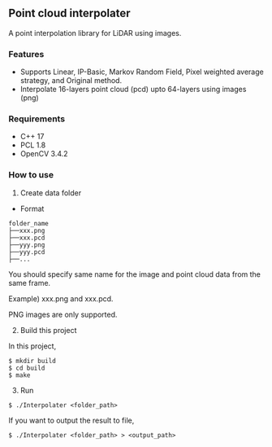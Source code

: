 ## Point cloud interpolater

A point interpolation library for LiDAR using images.

### Features

- Supports Linear, IP-Basic, Markov Random Field, Pixel weighted average strategy, and Original method.
- Interpolate 16-layers point cloud (pcd) upto 64-layers using images (png)

### Requirements

- C++ 17
- PCL 1.8
- OpenCV 3.4.2

### How to use

1. Create data folder

- Format

```
folder_name
├──xxx.png
├──xxx.pcd
├──yyy.png
├──yyy.pcd
├──...
```

You should specify same name for the image and point cloud data from the same frame.

Example) xxx.png and xxx.pcd.

PNG images are only supported.

2. Build this project

In this project,

```
$ mkdir build
$ cd build
$ make
```

3. Run

```
$ ./Interpolater <folder_path>
```

If you want to output the result to file,

```
$ ./Interpolater <folder_path> > <output_path>
```
